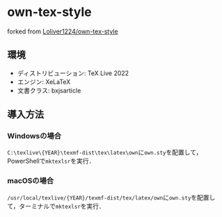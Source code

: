 # own-tex-style

forked from [Loliver1224/own-tex-style](https://github.com/Loliver1224/own-tex-style)

## 環境

- ディストリビューション: TeX Live 2022
- エンジン: XeLaTeX
- 文書クラス: bxjsarticle

## 導入方法
### Windowsの場合
`C:\texlive\{YEAR}\texmf-dist\tex\latex\own`に`own.sty`を配置して，PowerShellで`mktexlsr`を実行．

### macOSの場合
`/usr/local/texlive/{YEAR}/texmf-dist/tex/latex/own`に`own.sty`を配置して，ターミナルで`mktexlsr`を実行．